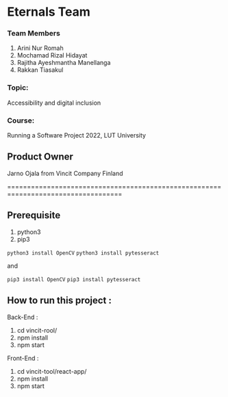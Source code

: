 # Eternals Team

### Team Members
1. Arini Nur Romah
2. Mochamad Rizal Hidayat
3. Rajitha Ayeshmantha Manellanga
4. Rakkan Tiasakul

### Topic: 
Accessibility and digital inclusion

### Course: 
Running a Software Project 2022, LUT University

## Product Owner
Jarno Ojala from Vincit Company Finland

===================================================================================
## Prerequisite
1. python3
2. pip3

`python3 install OpenCV`
`python3 install pytesseract`

and 

`pip3 install OpenCV`
`pip3 install pytesseract`

## How to run this project :
Back-End :
1. cd vincit-rool/
2. npm install
3. npm start

Front-End :
1. cd vincit-tool/react-app/
2. npm install
3. npm start
